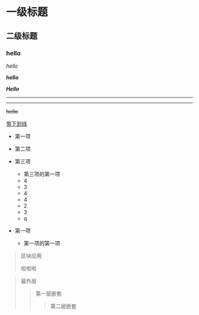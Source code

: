 # 一级标题

## 二级标题

### hello

*hello*

**hello**

***Hello***

***

---



~~hello~~

<u>带下划线</u>

* 第一项
* 第二项
* 第三项
  * 第三项的第一项
  * 4
  * 3
  * 4
  * 4
  * 2
  * 3
  * q

* 第一项
  * 第一项的第一项



> 区块应用
>
> 啦啦啦



>最外层
>
>> 第一层嵌套
>>
>> > 第二层嵌套
>> >
>> > 